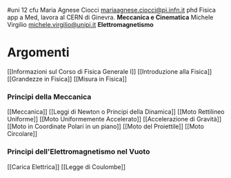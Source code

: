 #uni 12 cfu
Maria Agnese Ciocci mariaagnese.ciocci@pi.infn.it phd Fisica app a Med, lavora al CERN di Ginevra. __Meccanica e Cinematica__ 
Michele Virgilio michele.virgilio@unipi.it __Elettromagnetismo__ 
# Argomenti
[[Informazioni sul Corso di Fisica Generale I]] 
[[Introduzione alla Fisica]] 
[[Grandezze in Fisica]] 
[[Misura in Fisica]] 
### Principi della Meccanica
[[Meccanica]] 
[[Leggi di Newton o Principi della Dinamica]] 
[[Moto Rettilineo Uniforme]] 
[[Moto Uniformemente Accelerato]] 
[[Accelerazione di Gravità]] 
[[Moto in Coordinate Polari in un piano]] 
[[Moto del Proiettile]] 
[[Moto Circolare]] 
### Principi dell'Elettromagnetismo nel Vuoto
[[Carica Elettrica]] 
[[Legge di Coulombe]] 